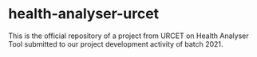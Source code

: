 # health-analyser-urcet
This is the official repository of a project from URCET on Health Analyser Tool submitted to our project development activity of batch 2021.
